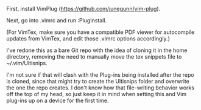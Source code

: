 First, install VimPlug (https://github.com/junegunn/vim-plug).

Next, go into .vimrc and run :PlugInstall.

(For VimTex, make sure you have a compatible PDF viewer for autocompile updates from VimTex, and edit those .vimrc options accordingly.)

I've redone this as a bare Git repo with the idea of cloning it
in the home directory, removing the need to manually move the tex snippets file to ~/.vim/Ultisnips.

I'm not sure if that will clash with the Plug-ins being installed
after the repo is cloned, since that might try to create the Ultisnips folder and overwrite the one the repo creates.
I don't know how that file-writing behavior works off the top of my head, so just keep it in mind when setting this and Vim plug-ins up on a device for the first time.
